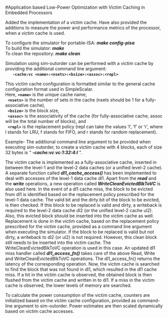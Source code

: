 #Application based Low-Power Optimization with Victim Caching in Embedded Processors

Added the implementation of a victim cache. Have also provided the additions to measure the power and performance metrics of the processor, when a victim cache is used. 

To configure the simulator for portable-ISA: ***make config-pisa***<br />
To build the simulator: ***make***<br />
To clean the repository: ***make clean***<br />

Simulation using sim-outorder can be performed with a victim cache by providing the additional command line argument: <br />
&nbsp;&nbsp;&nbsp;&nbsp;&nbsp;&nbsp;**`-cache:vc <name>:<nsets>:<bsize>:<assoc>:<repl>`**

This victim cache configuration is formatted similar to the general cache configuration format used in SimpleScalar.<br />
Here, **`<name>`**  is the unique cache name, <br />&nbsp;&nbsp;**`<nsets>`** is the number of sets in the cache (nsets should be 1 for a fully-associative cache), <br />&nbsp;&nbsp;**`<bsize>`** is the block size, <br />&nbsp;&nbsp;**`<assoc>`** is the associativity of the cache (for fully-associative cache, assoc will be the total number of blocks), and <br />&nbsp;&nbsp;**`<repl>`**  is the replacement policy (repl can take the values ‘l’, ‘f’ or ‘r’, where l stands for LRU, f stands for FIFO, and r stands for random replacement). 

Example- The additional command line argument to be provided when executing sim-outorder, to create a victim cache with 4 blocks, each of size 32 bytes is “ ***-cache:vc vc:1:32:4:l*** ”. 

The victim cache is implemented as a fully-associative cache, inserted in between the level-1 and the level-2 data caches (or a unified level-2 cache). A separate function called ***dl1_cache_access()*** has been implemented to deal with accesses of the level-1 data cache dl1. Apart from the ***read*** and the ***write*** operations, a new operation called ***WriteCleanEvictedBlkToVC*** is also used here. In the event of a dl1 cache miss, the block to be evicted from dl1 is identified based on the replacement policy prescribed for the level-1 data cache. The valid bit and the dirty bit of the block to be evicted, is then checked. If this block to be replaced is valid and dirty, a writeback is required to the level-2 data cache dl2 (or the unified level-2 cache ul2). Also, this evicted block should be inserted into the victim cache as well. Replacement is done in the victim cache, based on the replacement policy prescribed for the victim cache, provided as a command line argument when executing the simulator. If the block to be replaced is valid but not dirty, a writeback to dl2 (or ul2) is not required. However, this clean block still needs to be inserted into the victim cache. The WriteCleanEvictedBlkToVC operation is used in this case. An updated dl1 miss handler called ***dl1_access_fn()*** takes care of the above Read, Write and WriteCleanEvictedBlkToVC operations. The dl1_access_fn() returns the latency of the corresponding operation.
Now, the victim cache is searched to find the block that was not found in dl1, which resulted in the dl1 cache miss. If a hit in the victim cache is observed, the obtained block is then flushed from the victim cache and written in to dl1. If a miss in the victim cache is observed, the lower levels of memory are searched.
 
To calculate the power consumption of the victim cache, counters are initialized based on the victim cache configuration, provided as command-line argument to sim-outorder. Power estimates are then scaled dynamically based on victim cache accesses.
